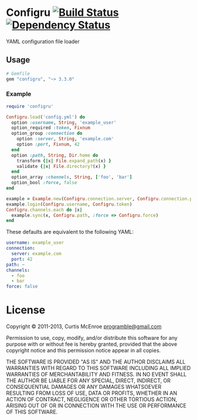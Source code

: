# Configru [![Build Status](https://secure.travis-ci.org/programble/configru.png?branch=master)](http://travis-ci.org/programble/configru) [![Dependency Status](https://gemnasium.com/programble/configru.png?travis)](https://gemnasium.com/programble/configru)

YAML configuration file loader

## Usage

```ruby
# Gemfile
gem "configru", "~> 3.3.0"
```
### Example

```ruby
require 'configru'

Configru.load('config.yml') do
  option :username, String, 'example_user'
  option_required :token, Fixnum
  option_group :connection do
    option :server, String, 'example.com'
    option :port, Fixnum, 42
  end
  option :path, String, Dir.home do
    transform {|x| File.expand_path(x) }
    validate {|x| File.directory?(x) }
  end
  option_array :channels, String, ['foo', 'bar']
  option_bool :force, false
end

example = Example.new(Configru.connection.server, Configru.connection.port)
example.login(Configru.username, Configru.token)
Configru.channels.each do |x|
  example.sync(x, Configru.path, :force => Configru.force)
end
```

These defaults are equivalent to the following YAML:

```yaml
username: example_user
connection:
  server: example.com
  port: 42
path: ~
channels:
  - foo
  - bar
force: false
```

# License

Copyright © 2011-2013, Curtis McEnroe <programble@gmail.com>

Permission to use, copy, modify, and/or distribute this software for any
purpose with or without fee is hereby granted, provided that the above
copyright notice and this permission notice appear in all copies.

THE SOFTWARE IS PROVIDED "AS IS" AND THE AUTHOR DISCLAIMS ALL WARRANTIES
WITH REGARD TO THIS SOFTWARE INCLUDING ALL IMPLIED WARRANTIES OF
MERCHANTABILITY AND FITNESS. IN NO EVENT SHALL THE AUTHOR BE LIABLE FOR
ANY SPECIAL, DIRECT, INDIRECT, OR CONSEQUENTIAL DAMAGES OR ANY DAMAGES
WHATSOEVER RESULTING FROM LOSS OF USE, DATA OR PROFITS, WHETHER IN AN
ACTION OF CONTRACT, NEGLIGENCE OR OTHER TORTIOUS ACTION, ARISING OUT OF
OR IN CONNECTION WITH THE USE OR PERFORMANCE OF THIS SOFTWARE.


